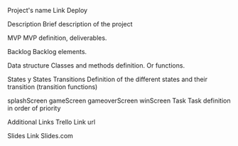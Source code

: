 Project's name
Link Deploy

Description
Brief description of the project

MVP
MVP definition, deliverables.

Backlog
Backlog elements.

Data structure
Classes and methods definition. Or functions.

States y States Transitions
Definition of the different states and their transition (transition functions)

splashScreen
gameScreen
gameoverScreen
winScreen
Task
Task definition in order of priority

Additional Links
Trello
Link url

Slides
Link Slides.com